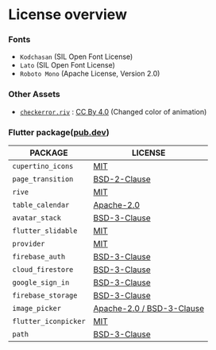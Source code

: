 # License overview

### Fonts
- `Kodchasan` (SIL Open Font License)
- `Lato` (SIL Open Font License)
- `Roboto Mono` (Apache License, Version 2.0)

### Other Assets

- [`checkerror.riv`](https://rive.app/community/2276-4497-checkerror/) : [CC By 4.0](https://creativecommons.org/licenses/by/4.0/) (Changed color of animation)

### Flutter package([pub.dev](https://pub.dev))

| PACKAGE              | LICENSE                                                                    |
| -------------------- | -------------------------------------------------------------------------- |
| `cupertino_icons`    | [MIT](https://pub.dev/packages/cupertino_icons/license)                    |
| `page_transition`    | [BSD-2-Clause](https://pub.dev/packages/page_transition/license)           |
| `rive`               | [MIT](https://pub.dev/packages/rive/license)                               |
| `table_calendar`     | [Apache-2.0](https://pub.dev/packages/table_calendar/license)              |
| `avatar_stack`       | [BSD-3-Clause](https://pub.dev/packages/avatar_stack/license)              |
| `flutter_slidable`   | [MIT](https://pub.dev/packages/flutter_slidable/license)                   |
| `provider`           | [MIT](https://pub.dev/packages/provider/license)                           |
| `firebase_auth`      | [BSD-3-Clause](https://pub.dev/packages/firebase_auth/license)             |
| `cloud_firestore`    | [BSD-3-Clause](https://pub.dev/packages/cloud_firestore/license)           |
| `google_sign_in`     | [BSD-3-Clause](https://pub.dev/packages/google_sign_in/license)            |
| `firebase_storage`   | [BSD-3-Clause](https://pub.dev/packages/firebase_storage/license)          |
| `image_picker`       | [Apache-2.0 / BSD-3-Clause](https://pub.dev/packages/image_picker/license) |
| `flutter_iconpicker` | [MIT](https://pub.dev/packages/flutter_iconpicker/license)                 |
| `path`               | [BSD-3-Clause](https://pub.dev/packages/path/license)                      |